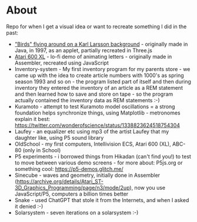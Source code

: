 # About

Repo for when I get a visual idea or want to recreate something I did in the past:

- ["Birds" flying around on a Karl Larsson background](/boids-karl-larsson/index.html) - originally made in Java, in 1997, as an applet, partially recreated in Three.js
- [Atari 600 XL](/demo-atari-600xl/600xl-demo.html/600xl-visual-art-rev5.html) - lo-fi demo of animating letters - originally made in Assembler, recreated using JavaScript
- Inventory-system - My first inventory program for my parents store - we came up with the idea to create article numbers with 1000's as spring season 1993 and so on - the program listed part of itself and then during inventory they entered the inventory of an article as a REM statement and then learned how to save and store on tape - so the program actually contained the inventory data as REM statements :-)
- Kuramoto - attempt to test Kuramoto model oscillations = a strong foundation helps synchronize things, using Matplotlib - metronomes explain it best: https://twitter.com/wonderofscience/status/1338823624518754304
- Laufey - an equalizer etc using mp3 of the artist Laufey that my daughter like, using P5 sound library
- OldSchool - my first computers, Intellivision ECS, Atari 600 (XL), ABC-80 (only in School)
- P5 experiments - i borrowed things from Hikadan (can't find you!) to test to move between various demo screens - for more about: P5js.org or something cool: https://p5-demos.glitch.me/
- Sinecube - waves and geometry, initially done in Assembler (https://archive.org/details/Atari_ST-3D_Graphics_Programming/page/n3/mode/2up), now you use JavaScript/P5, computers a billion times better
- Snake - used ChatGPT that stole it from the Internets, and when I asked it denied :-)
- Solarsystem - seven iterations on a solarsystem :-)


